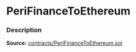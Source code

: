 # PeriFinanceToEthereum

### Description <a href="description" id="description"></a>

**Source:** [contracts/PeriFinanceToEthereum.sol](https://github.com/perifinance/peri-finance/blob/master/contracts/PeriFinanceToEthereum.sol)
